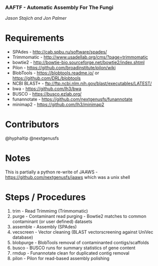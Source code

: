 ### AAFTF - Automatic Assembly For The Fungi
*Jason Stajich and Jon Palmer*

Requirements
===================
- SPAdes - http://cab.spbu.ru/software/spades/
- Trimmomatic - http://www.usadellab.org/cms/?page=trimmomatic
- bowtie2 - http://bowtie-bio.sourceforge.net/bowtie2/index.shtml
- Pilon - https://github.com/broadinstitute/pilon/wiki
- BlobTools - https://blobtools.readme.io/ or https://github.com/DRL/blobtools
- NCBI BLAST+ - ftp://ftp.ncbi.nlm.nih.gov/blast/executables/LATEST/
- bwa - https://github.com/lh3/bwa
- BUSCO - https://busco.ezlab.org/
- funannotate - https://github.com/nextgenusfs/funannotate 
- minimap2 - https://github.com/lh3/minimap2

Contributors
============
@hyphaltip
@nextgenusfs

Notes
===========
This is partially a python re-write of JAAWS - https://github.com/nextgenusfs/jaaws which was a unix shell 


Steps / Procedures
==================
1. trim - Read Trimmimg (Trimmomatic)
2. purge - Contaminant read purging - Bowtie2 matches to common contaminant (or user defined) datasets
3. assemble - Assembly (SPAdes)
4. vecscreen - Vector cleaning (BLAST vectorscreening against UniVec database)
5. blobpurge - BlobTools removal of contaminanted contigs/scaffolds
6. busco - BUSCO runs for summary statistics of gene content
7. rmdup - Funannotate clean for duplicated contig removal
8. pilon - Pilon for read-based assembly polishing

